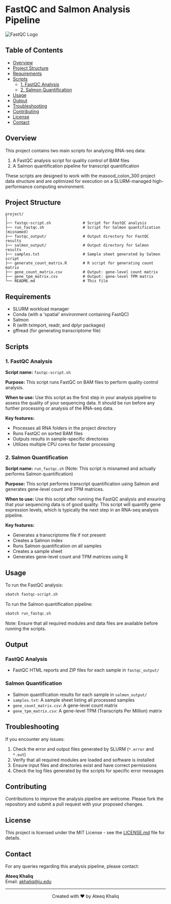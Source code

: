 # FastQC and Salmon Analysis Pipeline

![FastQC Logo](https://raw.githubusercontent.com/s-andrews/FastQC/master/src/main/resources/uk/ac/babraham/FastQC/Resources/fastqc_icon.png)

## Table of Contents

- [Overview](#overview)
- [Project Structure](#project-structure)
- [Requirements](#requirements)
- [Scripts](#scripts)
  - [1. FastQC Analysis](#1-fastqc-analysis)
  - [2. Salmon Quantification](#2-salmon-quantification)
- [Usage](#usage)
- [Output](#output)
- [Troubleshooting](#troubleshooting)
- [Contributing](#contributing)
- [License](#license)
- [Contact](#contact)

## Overview

This project contains two main scripts for analyzing RNA-seq data:
1. A FastQC analysis script for quality control of BAM files
2. A Salmon quantification pipeline for transcript quantification

These scripts are designed to work with the masood_colon_300 project data structure and are optimized for execution on a SLURM-managed high-performance computing environment.

## Project Structure

```
project/
│
├── fastqc-script.sh              # Script for FastQC analysis
├── run_fastqc.sh                 # Script for Salmon quantification (misnamed)
├── fastqc_output/                # Output directory for FastQC results
├── salmon_output/                # Output directory for Salmon results
├── samples.txt                   # Sample sheet generated by Salmon script
├── generate_count_matrix.R       # R script for generating count matrix
├── gene_count_matrix.csv         # Output: gene-level count matrix
├── gene_tpm_matrix.csv           # Output: gene-level TPM matrix
└── README.md                     # This file
```

## Requirements

- SLURM workload manager
- Conda (with a 'spatial' environment containing FastQC)
- Salmon
- R (with tximport, readr, and dplyr packages)
- gffread (for generating transcriptome file)

## Scripts

### 1. FastQC Analysis

**Script name:** `fastqc-script.sh`

**Purpose:** This script runs FastQC on BAM files to perform quality control analysis.

**When to use:** Use this script as the first step in your analysis pipeline to assess the quality of your sequencing data. It should be run before any further processing or analysis of the RNA-seq data.

**Key features:**
- Processes all RNA folders in the project directory
- Runs FastQC on sorted BAM files
- Outputs results in sample-specific directories
- Utilizes multiple CPU cores for faster processing

### 2. Salmon Quantification

**Script name:** `run_fastqc.sh` (Note: This script is misnamed and actually performs Salmon quantification)

**Purpose:** This script performs transcript quantification using Salmon and generates gene-level count and TPM matrices.

**When to use:** Use this script after running the FastQC analysis and ensuring that your sequencing data is of good quality. This script will quantify gene expression levels, which is typically the next step in an RNA-seq analysis pipeline.

**Key features:**
- Generates a transcriptome file if not present
- Creates a Salmon index
- Runs Salmon quantification on all samples
- Creates a sample sheet
- Generates gene-level count and TPM matrices using R

## Usage

To run the FastQC analysis:

```bash
sbatch fastqc-script.sh
```

To run the Salmon quantification pipeline:

```bash
sbatch run_fastqc.sh
```

Note: Ensure that all required modules and data files are available before running the scripts.

## Output

### FastQC Analysis
- FastQC HTML reports and ZIP files for each sample in `fastqc_output/`

### Salmon Quantification
- Salmon quantification results for each sample in `salmon_output/`
- `samples.txt`: A sample sheet listing all processed samples
- `gene_count_matrix.csv`: A gene-level count matrix
- `gene_tpm_matrix.csv`: A gene-level TPM (Transcripts Per Million) matrix

## Troubleshooting

If you encounter any issues:

1. Check the error and output files generated by SLURM (`*.error` and `*.out`)
2. Verify that all required modules are loaded and software is installed
3. Ensure input files and directories exist and have correct permissions
4. Check the log files generated by the scripts for specific error messages

## Contributing

Contributions to improve the analysis pipeline are welcome. Please fork the repository and submit a pull request with your proposed changes.

## License

This project is licensed under the MIT License - see the [LICENSE.md](LICENSE.md) file for details.

## Contact

For any queries regarding this analysis pipeline, please contact:

**Ateeq Khaliq**  
Email: akhaliq@iu.edu

---

<p align="center">Created with ❤️ by Ateeq Khaliq</p>
